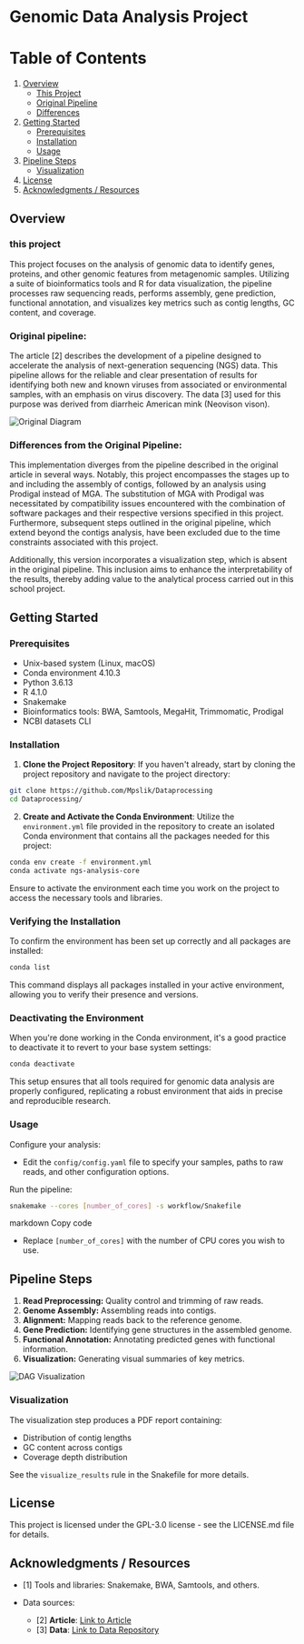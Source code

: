 # Genomic Data Analysis Project

# Table of Contents
1. [Overview](#overview)
   - [This Project](#this-project)
   - [Original Pipeline](#original-pipeline)
   - [Differences](#differences)
2. [Getting Started](#getting-started)
   - [Prerequisites](#prerequisites)
   - [Installation](#installation)
   - [Usage](#usage)
3. [Pipeline Steps](#pipeline-steps)
   - [Visualization](#visualization)
4. [License](#license)
5. [Acknowledgments / Resources](#acknowledgments--resources)


## Overview
### this project
This project focuses on the analysis of genomic data to identify genes, proteins, and other genomic features from metagenomic samples. Utilizing a suite of bioinformatics tools and R for data visualization, the pipeline processes raw sequencing reads, performs assembly, gene prediction, functional annotation, and visualizes key metrics such as contig lengths, GC content, and coverage.

### Original pipeline:
The article [2] describes the development of a pipeline designed to accelerate the analysis of next-generation sequencing (NGS) data. This pipeline allows for the reliable and clear presentation of results for identifying both new and known viruses from associated or environmental samples, with an emphasis on virus discovery. The data [3] used for this purpose was derived from diarrheic American mink (Neovison vison).

![Original Diagram]( misc/Original_pipeline_diagram.jpeg )


### Differences from the Original Pipeline:

This implementation diverges from the pipeline described in the original article in several ways. Notably, this project encompasses the stages up to and including the assembly of contigs, followed by an analysis using Prodigal instead of MGA. The substitution of MGA with Prodigal was necessitated by compatibility issues encountered with the combination of software packages and their respective versions specified in this project. Furthermore, subsequent steps outlined in the original pipeline, which extend beyond the contigs analysis, have been excluded due to the time constraints associated with this project.

Additionally, this version incorporates a visualization step, which is absent in the original pipeline. This inclusion aims to enhance the interpretability of the results, thereby adding value to the analytical process carried out in this school project.

## Getting Started

### Prerequisites
- Unix-based system (Linux, macOS)
- Conda environment 4.10.3
- Python 3.6.13
- R 4.1.0
- Snakemake
- Bioinformatics tools: BWA, Samtools, MegaHit, Trimmomatic, Prodigal
- NCBI datasets CLI

### Installation

1. **Clone the Project Repository**:
   If you haven't already, start by cloning the project repository and navigate to the project directory:

```bash
git clone https://github.com/Mpslik/Dataprocessing
cd Dataprocessing/
```
2. **Create and Activate the Conda Environment**:
Utilize the `environment.yml` file provided in the repository to create an isolated Conda environment that contains all the packages needed for this project:

```bash
conda env create -f environment.yml
conda activate ngs-analysis-core
```
Ensure to activate the environment each time you work on the project to access the necessary tools and libraries.

### Verifying the Installation
To confirm the environment has been set up correctly and all packages are installed:

```bash
conda list
```

This command displays all packages installed in your active environment, allowing you to verify their presence and versions.

### Deactivating the Environment
When you're done working in the Conda environment, it's a good practice to deactivate it to revert to your base system settings:

```bash
conda deactivate
```


This setup ensures that all tools required for genomic data analysis are properly configured, replicating a robust environment that aids in precise and reproducible research.


### Usage
Configure your analysis:

- Edit the `config/config.yaml` file to specify your samples, paths to raw reads, and other configuration options.

Run the pipeline:
```bash
snakemake --cores [number_of_cores] -s workflow/Snakefile
```
markdown
Copy code

- Replace `[number_of_cores]` with the number of CPU cores you wish to use.


## Pipeline Steps
1. **Read Preprocessing:** Quality control and trimming of raw reads.
2. **Genome Assembly:** Assembling reads into contigs.
3. **Alignment:** Mapping reads back to the reference genome.
4. **Gene Prediction:** Identifying gene structures in the assembled genome.
5. **Functional Annotation:** Annotating predicted genes with functional information.
6. **Visualization:** Generating visual summaries of key metrics.

![DAG Visualization](dag.png "Directed Acyclic Graph")

### Visualization
The visualization step produces a PDF report containing:
- Distribution of contig lengths
- GC content across contigs
- Coverage depth distribution

See the `visualize_results` rule in the Snakefile for more details.

## License
This project is licensed under the GPL-3.0 license - see the LICENSE.md file for details.

## Acknowledgments / Resources 
- [1] Tools and libraries: Snakemake, BWA, Samtools, and others.

- Data sources:
  - [2] **Article**: [Link to Article](https://academic.oup.com/ve/article/6/2/veaa091/6017186?login=false#373674411)
  - [3] **Data**: [Link to Data Repository](https://bitbucket.org/plyusnin/lazypipe/src/master)





